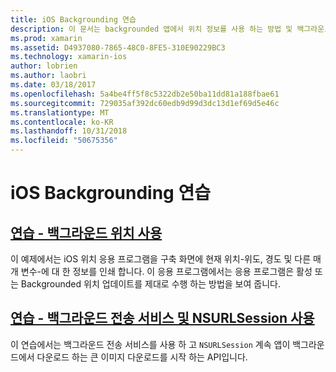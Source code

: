 ```yaml
---
title: iOS Backgrounding 연습
description: 이 문서는 backgrounded 앱에서 위치 정보를 사용 하는 방법 및 백그라운드 전송 서비스 및 NSURLSession를 사용 하는 방법을 보여 주는 연습에 연결 됩니다.
ms.prod: xamarin
ms.assetid: D4937080-7865-48C0-8FE5-310E90229BC3
ms.technology: xamarin-ios
author: lobrien
ms.author: laobri
ms.date: 03/18/2017
ms.openlocfilehash: 5a4be4ff5f8c5322db2e50ba11dd81a188fbae61
ms.sourcegitcommit: 729035af392dc60edb9d99d3dc13d1ef69d5e46c
ms.translationtype: MT
ms.contentlocale: ko-KR
ms.lasthandoff: 10/31/2018
ms.locfileid: "50675356"
---
```

# <a name="ios-backgrounding-walkthroughs"></a>iOS Backgrounding 연습

##  <a name="walkthrough---using-background-locationiosapp-fundamentalsbackgroundingios-backgrounding-walkthroughslocation-walkthroughmd"></a>[연습 - 백그라운드 위치 사용](~/ios/app-fundamentals/backgrounding/ios-backgrounding-walkthroughs/location-walkthrough.md)

이 예제에서는 iOS 위치 응용 프로그램을 구축 화면에 현재 위치-위도, 경도 및 다른 매개 변수-에 대 한 정보를 인쇄 합니다. 이 응용 프로그램에서는 응용 프로그램은 활성 또는 Backgrounded 위치 업데이트를 제대로 수행 하는 방법을 보여 줍니다.

##  <a name="walkthrough---using-background-transfer-service-and-nsurlsessioniosapp-fundamentalsbackgroundingios-backgrounding-walkthroughsbackground-transfer-walkthroughmd"></a>[연습 - 백그라운드 전송 서비스 및 NSURLSession 사용](~/ios/app-fundamentals/backgrounding/ios-backgrounding-walkthroughs/background-transfer-walkthrough.md)

이 연습에서는 백그라운드 전송 서비스를 사용 하 고 `NSURLSession` 계속 앱이 백그라운드에서 다운로드 하는 큰 이미지 다운로드를 시작 하는 API입니다.

